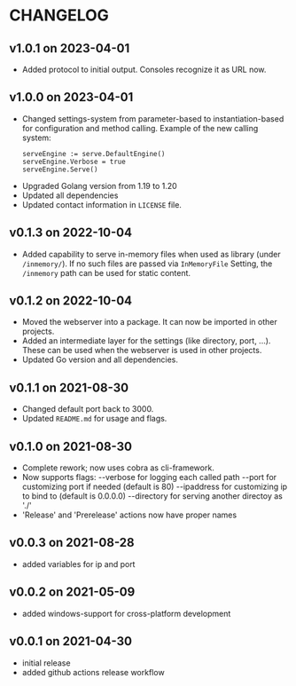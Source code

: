 # CHANGELOG

## v1.0.1 on 2023-04-01
- Added protocol to initial output. Consoles recognize it as URL now.

## v1.0.0 on 2023-04-01
- Changed settings-system from parameter-based to instantiation-based for configuration and method calling.
  Example of the new calling system:
  ```
  serveEngine := serve.DefaultEngine()
  serveEngine.Verbose = true
  serveEngine.Serve()
  ```
- Upgraded Golang version from 1.19 to 1.20
- Updated all dependencies
- Updated contact information in `LICENSE` file.

## v0.1.3 on 2022-10-04
- Added capability to serve in-memory files when used as library (under `/inmemory/`). If no such files are passed via `InMemoryFile` Setting, the `/inmemory` path can be used for static content.

## v0.1.2 on 2022-10-04
- Moved the webserver into a package. It can now be imported in other projects.
- Added an intermediate layer for the settings (like directory, port, ...). These can be used when the webserver is used in other projects.
- Updated Go version and all dependencies.

## v0.1.1 on 2021-08-30
- Changed default port back to 3000.
- Updated `README.md` for usage and flags.

## v0.1.0 on 2021-08-30
- Complete rework; now uses cobra as cli-framework.
- Now supports flags:
  --verbose for logging each called path
  --port for customizing port if needed (default is 80)
  --ipaddress for customizing ip to bind to (default is 0.0.0.0)
  --directory for serving another directoy as './'
- 'Release' and 'Prerelease' actions now have proper names

## v0.0.3 on 2021-08-28
- added variables for ip and port

## v0.0.2 on 2021-05-09
- added windows-support for cross-platform development

## v0.0.1 on 2021-04-30
- initial release
- added github actions release workflow
